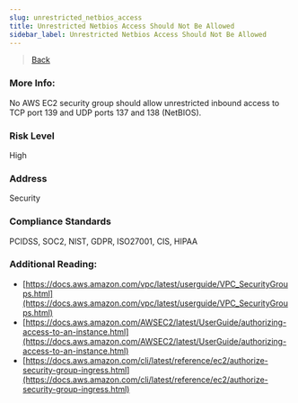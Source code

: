 ```yaml
---
slug: unrestricted_netbios_access
title: Unrestricted Netbios Access Should Not Be Allowed
sidebar_label: Unrestricted Netbios Access Should Not Be Allowed
---
```

> [Back](../../ec2monitoring)

### More Info:
No AWS EC2 security group should allow unrestricted inbound access to TCP port 139 and UDP ports 137 and 138 (NetBIOS).

### Risk Level
High

### Address
Security

### Compliance Standards
PCIDSS, SOC2, NIST, GDPR, ISO27001, CIS, HIPAA

### Additional Reading:
- [https://docs.aws.amazon.com/vpc/latest/userguide/VPC_SecurityGroups.html](https://docs.aws.amazon.com/vpc/latest/userguide/VPC_SecurityGroups.html) 
- [https://docs.aws.amazon.com/AWSEC2/latest/UserGuide/authorizing-access-to-an-instance.html](https://docs.aws.amazon.com/AWSEC2/latest/UserGuide/authorizing-access-to-an-instance.html) 
- [https://docs.aws.amazon.com/cli/latest/reference/ec2/authorize-security-group-ingress.html](https://docs.aws.amazon.com/cli/latest/reference/ec2/authorize-security-group-ingress.html) 

